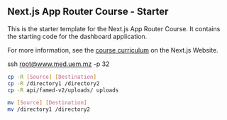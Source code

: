 ## Next.js App Router Course - Starter

This is the starter template for the Next.js App Router Course. It contains the starting code for the dashboard application.

For more information, see the [course curriculum](https://nextjs.org/learn) on the Next.js Website.

ssh root@www.med.uem.mz -p 32


```sh
cp -R [Source] [Destination]
cp -R /directory1 /directory2
cp -R api/famed-v2/uploads/ uploads

mv [Source] [Destination]
mv /directory1 /directory2
```